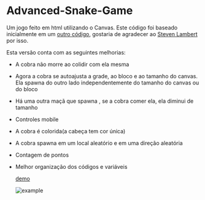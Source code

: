 # Advanced-Snake-Game
Um jogo feito em html utilizando o Canvas.
Este código foi baseado inicialmente em um [outro código](https://gist.github.com/straker/ff00b4b49669ad3dec890306d348adc4),  gostaria de agradecer ao [Steven Lambert](https://gist.github.com/straker)
por isso. 


Esta versão conta com as seguintes melhorias:
<p>

- A cobra não morre ao colidir com ela mesma<p>
- Agora a cobra se autoajusta a grade, ao bloco e ao tamanho do canvas.
Ela spawna do outro lado independentemente do tamanho do canvas ou do bloco<p>
- Há uma outra maçã que spawna , se a cobra comer ela, ela diminui de tamanho<p>
- Controles mobile <p>
- A cobra é colorida(a cabeça tem cor única)<p>
- A cobra spawna em um local aleatório e em uma direção aleatória<p>
- Contagem de pontos<p>
- Melhor organização dos códigos e variáveis <p>
[demo](https://cookieukw.github.io/Advanced-Snake-Game/)
 
  ![example](https://user-images.githubusercontent.com/65344982/170846061-c1b9ad7e-4b56-46cc-9909-b4ae303b2081.png)
